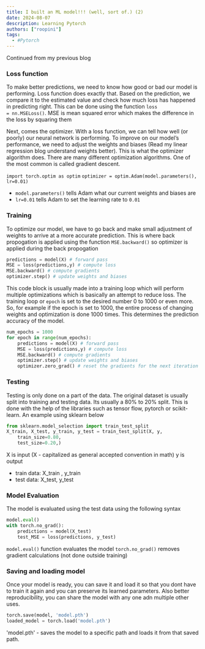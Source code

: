 ```yaml
---
title: I built an ML model!!! (well, sort of.) (2)
date: 2024-08-07
description: Learning Pytorch
authors: ["roopini"]
tags:
  - #Pytorch
---
```

 Continued from my previous blog

### Loss function
To make better predictions, we need to know how good or bad our model is performing. Loss function does exactly that. Based on the prediction, we compare it to the estimated value and check how much loss has happened in predicting right. This can be done using the function `loss = nn.MSELoss()`. MSE is mean squared error which makes the difference in the loss by squaring them

Next, comes the optimizer. With a loss function, we can tell how well (or poorly) our neural network is performing. To improve on our model’s performance, we need to adjust the weights and biases (Read my linear regression blog understand weights better). This is what the optimizer algorithm does. There are many different optimization algorithms. One of the most common is called gradient descent. 

`import torch.optim as optim`
`optimizer = optim.Adam(model.parameters(), lr=0.01)`

- `model.parameters()` tells Adam what our current weights and biases are
- `lr=0.01` tells Adam to set the learning rate to `0.01`

### Training 
To optimize our model, we have to go back and make small adjustment of weights to arrive at a more accurate prediction. This is where back propogation is applied using the function `MSE.backward()` so optimizer is applied during the back propogation

``` python 
predictions = model(X) # forward pass
MSE = loss(predictions,y) # compute loss
MSE.backward() # compute gradients
optimizer.step() # update weights and biases
```
This code block is usually made into a training loop which will perform multiple optimizations which is basically an attempt to reduce loss. The training loop or `epoch` is set to the desired number 0 to 1000 or even more. So, for example if the epoch is set to 1000, the entire process of changing weights and optimization is done 1000 times. This determines the prediction accuracy of the model.

``` python
num_epochs = 1000
for epoch in range(num_epochs):
    predictions = model(X) # forward pass
    MSE = loss(predictions,y) # compute loss
    MSE.backward() # compute gradients
    optimizer.step() # update weights and biases
    optimizer.zero_grad() # reset the gradients for the next iteration
```

### Testing
Testing is only done on a part of the data. The original dataset is usually split into training and testing data. Its usually a 80% to 20% split. This is done with the help of the libraries such as tensor flow, pytorch or scikit-learn. An example using sklearn below

``` python 
from sklearn.model_selection import train_test_split
X_train, X_test, y_train, y_test = train_test_split(X, y,
    train_size=0.80,
    test_size=0.20,)
``` 

X is input (X - capitalized as general accepted convention in math)
y is output

- train data: X_train , y_train
- test data: X_test, y_test

### Model Evaluation
The model is evaluated using the test data using the following syntax
``` python
model.eval()
with torch.no_grad():
    predictions = model(X_test)
    test_MSE = loss(predictions, y_test)
``` 

`model.eval()` function evaluates the model
`torch.no_grad()` removes gradient calculations (not done outside training) 

### Saving and loading model
Once your model is ready, you can save it and load it so that you dont have to train it again and you can preserve its learned parameters. Also better reproducibility, you can share the model with any one adn multiple other uses. 

``` python
torch.save(model, 'model.pth')
loaded_model = torch.load('model.pth')
``` 

'model.pth' - saves the model to a specific path and loads it from that saved path. 
